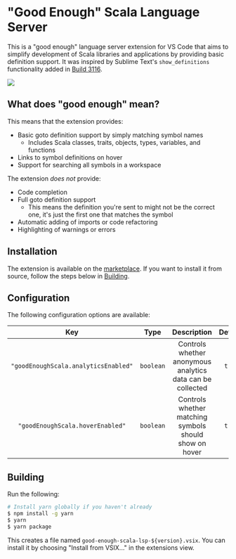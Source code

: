 # "Good Enough" Scala Language Server

This is a "good enough" language server extension for VS Code that aims to simplify development of Scala libraries and
applications by providing basic definition support. It was inspired by Sublime Text's `show_definitions` functionality
added in [Build 3116](https://www.sublimetext.com/3dev).

![](https://user-images.githubusercontent.com/4718399/41206683-d8e3d960-6cd5-11e8-9400-bda911651cb7.gif)

## What does "good enough" mean?

This means that the extension provides:

- Basic goto definition support by simply matching symbol names
  - Includes Scala classes, traits, objects, types, variables, and functions
- Links to symbol definitions on hover
- Support for searching all symbols in a workspace

The extension *does not* provide:

- Code completion
- Full goto definition support
  - This means the definition you're sent to might not be the correct one, it's just the first one that matches the symbol
- Automatic adding of imports or code refactoring
- Highlighting of warnings or errors

## Installation

The extension is available on the [marketplace](https://marketplace.visualstudio.com/items?itemName=mrdziuban.good-enough-scala-lsp).
If you want to install it from source, follow the steps below in [Building](#building).

## Configuration

The following configuration options are available:

|Key|Type|Description|Default|
|:---:|:---:|:---:|:---:|
|`"goodEnoughScala.analyticsEnabled"`|`boolean`|Controls whether anonymous analytics data can be collected|`true`|
|`"goodEnoughScala.hoverEnabled"`|`boolean`|Controls whether matching symbols should show on hover|`true`|

## Building

Run the following:

```bash
# Install yarn globally if you haven't already
$ npm install -g yarn
$ yarn
$ yarn package
```

This creates a file named `good-enough-scala-lsp-${version}.vsix`. You can install it by choosing "Install from VSIX..."
in the extensions view.

